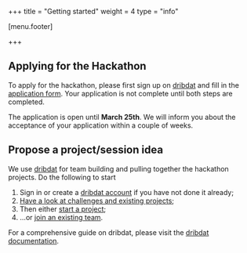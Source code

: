 +++
title = "Getting started"
weight = 4
type = "info"

[menu.footer]

+++

## Applying for the Hackathon

To apply for the hackathon, please first sign up on [dribdat](https://live.imprs-astro-hackathon.de/login/) and fill in the [application form](https://forms.gle/S2YLWAyPBUMgQxoV7). Your application is not complete until both steps are completed.


The application is open until **March 25th**. We will inform you about the acceptance of your application within a couple of weeks.


## Propose a project/session idea

We use [dribdat](https://live.imprs-astro-hackathon.de) for team building and pulling together the hackathon projects. Do the following to start

1. Sign in or create a [dribdat account](https://live.imprs-astro-hackathon.de/login/) if you have not done it already;
2. [Have a look at challenges and existing projects](https://live.imprs-astro-hackathon.de/event/1);
3. Then either [start a project](https://live.imprs-astro-hackathon.de/project/new/1);
4. ...or [join an existing team](https://live.imprs-astro-hackathon.de/event/1).

For a comprehensive guide on dribdat, please visit the [dribdat documentation](https://dribdat.cc/usage.html).
